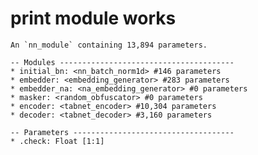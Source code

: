 # print module works

    An `nn_module` containing 13,894 parameters.
    
    -- Modules ---------------------------------------
    * initial_bn: <nn_batch_norm1d> #146 parameters
    * embedder: <embedding_generator> #283 parameters
    * embedder_na: <na_embedding_generator> #0 parameters
    * masker: <random_obfuscator> #0 parameters
    * encoder: <tabnet_encoder> #10,304 parameters
    * decoder: <tabnet_decoder> #3,160 parameters
    
    -- Parameters ------------------------------------
    * .check: Float [1:1]

